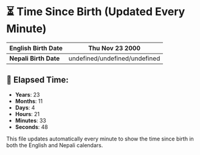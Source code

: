 # ⏳ Time Since Birth (Updated Every Minute)

| **English Birth Date** | Thu Nov 23 2000 |
|------------------------|-------------------------------------|
| **Nepali Birth Date**  | undefined/undefined/undefined                  |

## 📅 Elapsed Time:

- **Years**: 23
- **Months**: 11
- **Days**: 4
- **Hours**: 21
- **Minutes**: 33
- **Seconds**: 48

This file updates automatically every minute to show the time since birth in both the English and Nepali calendars.